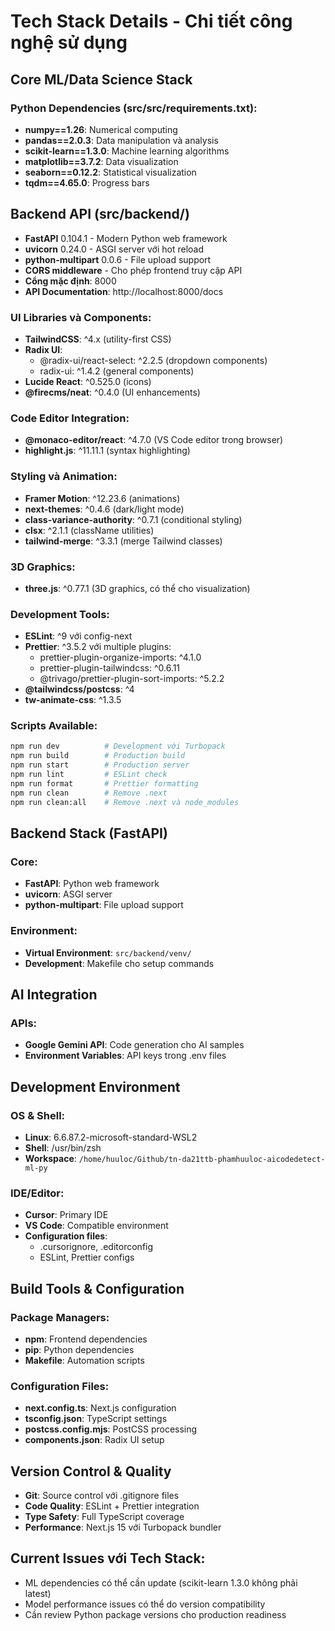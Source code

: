 # Tech Stack Details - Chi tiết công nghệ sử dụng

## Core ML/Data Science Stack

### Python Dependencies (src/src/requirements.txt):

- **numpy==1.26**: Numerical computing
- **pandas==2.0.3**: Data manipulation và analysis
- **scikit-learn==1.3.0**: Machine learning algorithms
- **matplotlib==3.7.2**: Data visualization
- **seaborn==0.12.2**: Statistical visualization
- **tqdm==4.65.0**: Progress bars

## Backend API (src/backend/)

- **FastAPI** 0.104.1 - Modern Python web framework
- **uvicorn** 0.24.0 - ASGI server với hot reload
- **python-multipart** 0.0.6 - File upload support
- **CORS middleware** - Cho phép frontend truy cập API
- **Cổng mặc định**: 8000
- **API Documentation**: http://localhost:8000/docs

### UI Libraries và Components:

- **TailwindCSS**: ^4.x (utility-first CSS)
- **Radix UI**:
  - @radix-ui/react-select: ^2.2.5 (dropdown components)
  - radix-ui: ^1.4.2 (general components)
- **Lucide React**: ^0.525.0 (icons)
- **@firecms/neat**: ^0.4.0 (UI enhancements)

### Code Editor Integration:

- **@monaco-editor/react**: ^4.7.0 (VS Code editor trong browser)
- **highlight.js**: ^11.11.1 (syntax highlighting)

### Styling và Animation:

- **Framer Motion**: ^12.23.6 (animations)
- **next-themes**: ^0.4.6 (dark/light mode)
- **class-variance-authority**: ^0.7.1 (conditional styling)
- **clsx**: ^2.1.1 (className utilities)
- **tailwind-merge**: ^3.3.1 (merge Tailwind classes)

### 3D Graphics:

- **three.js**: ^0.77.1 (3D graphics, có thể cho visualization)

### Development Tools:

- **ESLint**: ^9 với config-next
- **Prettier**: ^3.5.2 với multiple plugins:
  - prettier-plugin-organize-imports: ^4.1.0
  - prettier-plugin-tailwindcss: ^0.6.11
  - @trivago/prettier-plugin-sort-imports: ^5.2.2
- **@tailwindcss/postcss**: ^4
- **tw-animate-css**: ^1.3.5

### Scripts Available:

```bash
npm run dev          # Development với Turbopack
npm run build        # Production build
npm run start        # Production server
npm run lint         # ESLint check
npm run format       # Prettier formatting
npm run clean        # Remove .next
npm run clean:all    # Remove .next và node_modules
```

## Backend Stack (FastAPI)

### Core:

- **FastAPI**: Python web framework
- **uvicorn**: ASGI server
- **python-multipart**: File upload support

### Environment:

- **Virtual Environment**: `src/backend/venv/`
- **Development**: Makefile cho setup commands

## AI Integration

### APIs:

- **Google Gemini API**: Code generation cho AI samples
- **Environment Variables**: API keys trong .env files

## Development Environment

### OS & Shell:

- **Linux**: 6.6.87.2-microsoft-standard-WSL2
- **Shell**: /usr/bin/zsh
- **Workspace**: `/home/huuloc/Github/tn-da21ttb-phamhuuloc-aicodedetect-ml-py`

### IDE/Editor:

- **Cursor**: Primary IDE
- **VS Code**: Compatible environment
- **Configuration files**:
  - .cursorignore, .editorconfig
  - ESLint, Prettier configs

## Build Tools & Configuration

### Package Managers:

- **npm**: Frontend dependencies
- **pip**: Python dependencies
- **Makefile**: Automation scripts

### Configuration Files:

- **next.config.ts**: Next.js configuration
- **tsconfig.json**: TypeScript settings
- **postcss.config.mjs**: PostCSS processing
- **components.json**: Radix UI setup

## Version Control & Quality

- **Git**: Source control với .gitignore files
- **Code Quality**: ESLint + Prettier integration
- **Type Safety**: Full TypeScript coverage
- **Performance**: Next.js 15 với Turbopack bundler

## Current Issues với Tech Stack:

- ML dependencies có thể cần update (scikit-learn 1.3.0 không phải latest)
- Model performance issues có thể do version compatibility
- Cần review Python package versions cho production readiness
